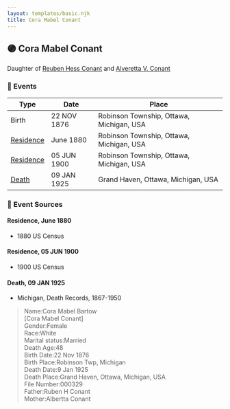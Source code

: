 ```yaml
---
layout: templates/basic.njk
title: Cora Mabel Conant
---
```

## 🟣 Cora Mabel Conant

Daughter of [Reuben Hess Conant](/people/3/37326838) and [Alveretta V. Conant](/people/6/60109856)

### 📆 Events

Type | Date | Place
------ | ------ | ------
Birth | 22 NOV 1876 | Robinson Township, Ottawa, Michigan, USA
[Residence](#event-f4577338-c288-49d7-af0b-cac6e5c5b1fd) | June 1880 | Robinson Township, Ottawa, Michigan, USA
[Residence](#event-e8a92026-7048-4f41-adc1-094487ebf448) | 05 JUN 1900 | Robinson Township, Ottawa, Michigan, USA
[Death](#event-f2a5f0ee-ab57-4253-9dca-3ce3805b86e9) | 09 JAN 1925 | Grand Haven, Ottawa, Michigan, USA

### 📰 Event Sources

#### <a id="event-f4577338-c288-49d7-af0b-cac6e5c5b1fd"></a> Residence, June 1880
* 1880 US Census

#### <a id="event-e8a92026-7048-4f41-adc1-094487ebf448"></a> Residence, 05 JUN 1900
* 1900 US Census

#### <a id="event-f2a5f0ee-ab57-4253-9dca-3ce3805b86e9"></a> Death, 09 JAN 1925
* Michigan, Death Records, 1867-1950
>   
  > Name:Cora Mabel Bartow  
  > [Cora Mabel Conant]   
  > Gender:Female  
  > Race:White  
  > Marital status:Married  
  > Death Age:48  
  > Birth Date:22 Nov 1876  
  > Birth Place:Robinson Twp, Michigan  
  > Death Date:9 Jan 1925  
  > Death Place:Grand Haven, Ottawa, Michigan, USA  
  > File Number:000329  
  > Father:Ruben H Conant  
  > Mother:Albertta Conant
